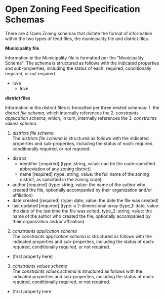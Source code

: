 # Open Zoning Feed Specification Schemas

There are 4 Open Zoning schemas that dictate the format of information within the two types of feed files, the municipality file and district files.

**Municipality file**  

Information in the Municipality file is formatted per the "Municipality Schema". The schema is structured as follows with the indicated properties and sub-properties, including the status of each: required, conditionally required, or not required.
* love
  - love

**district files**  

Information in the district files is formatted per three nested schemas: 1. the *district file schema*, which internally references the 2. *constraints application schema*, which, in turn, internally references the 3. *constraints values schema*. 

1. *districts file schema*  
The *districts file schema* is structured as follows with the indicated properties and sub-properties, including the status of each: required, conditionally required, or not required.
* district
  * identifier [required] (type: string, value: can be the code-specified abbreviation of any zoning district)
  * name [required] (type: string, value: the full name of the zoning district, as specified in the zoning code)
* author [required] (type: string, value: the name of the author who created the file, optionally accompanied by their organization and/or affiliation)
* date created [required] (type: date, value: the date the file was created)
* last updated [required] (type: a 2-dimensional array (type_1: date, value: the date of the last time the file was edited, type_2: string, value: the name of the author who created the file, optionally accompanied by their organization and/or affiliation) 

2. *constraints application schema*  
The *constraints application schema* is structured as follows with the indicated properties and sub-properties, including the status of each: required, conditionally required, or not required.
* (first property here)

3. *constraints values schema*  
The *constraints values schema* is structured as follows with the indicated properties and sub-properties, including the status of each: required, conditionally required, or not required.
* (first property here


